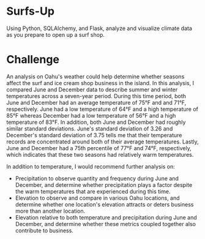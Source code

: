 # Surfs-Up
Using Python, SQLAlchemy, and Flask, analyze and visualize climate data as you prepare to open up a surf shop.

# Challenge
An analysis on Oahu's weather could help determine whether seasons affect the surf and ice cream shop business in the island. In this analysis, I compared June and December data to describe summer and winter temperatures across a seven-year period. During this time period, both June and December had an average temperature of 75°F and and 71°F, respectively. June had a low temperature of 64°F and a high temperature of 85°F whereas December had a low temperature of 56°F and a high temperature of 83°F. In addition, both June and December had roughly similar standard deviations. June's standard deviation of 3.26 and December's standard deviation of 3.75 tells me that their temperature records are concentrated around both of their average temperatures. Lastly, June and December had a 75th percentile of 77°F and 74°F, respectively, which indicates that these two seasons had relatively warm temperatures.

In addition to temperature, I would recommend further analysis on:
* Precipitation to observe quantity and frequency during June and December, and determine whether precipitation plays a factor despite the warm temperatures that are experienced during this time.
* Elevation to observe and compare in various Oahu locations, and determine whether one location's elevation attracts or deters business more than another location.
* Elevation relative to both temperature and precipitation during June and December, and determine whether these metrics coupled together also contribute to business. 

